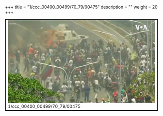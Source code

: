+++
title = "1/ccc_00400_00499/70_79/00475"
description = ""
weight = 20
+++

<table style="border:2px solid black;max-width:800px;max-height:800px;" 
><tr><td>
<img class="center-fit-jpg"
src="/jpg_/aaa_20190430_NxaOmWaI8sI_00474.jpg">
1/ccc_00400_00499/70_79/00475
</img></td></tr></table>
